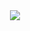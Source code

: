 <div style="text-align:center;">
  <img src="https://cdn.rawgit.com/neutralinojs/neutralinojs.github.io/b667f2c2/docs/nllogo.png">
</div>
